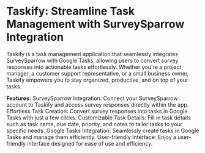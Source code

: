 # Taskify: Streamline Task Management with SurveySparrow Integration

Taskify is a task management application that seamlessly integrates SurveySparrow with Google Tasks, allowing users to convert survey responses into actionable tasks effortlessly. Whether you're a project manager, a customer support representative, or a small business owner, Taskify empowers you to stay organized, productive, and on top of your tasks.

**Features:**
SurveySparrow Integration: Connect your SurveySparrow account to Taskify and access survey responses directly within the app.
Effortless Task Creation: Convert survey responses into tasks in Google Tasks with just a few clicks.
Customizable Task Details: Fill in task details such as task name, due date, priority, and notes to tailor tasks to your specific needs.
Google Tasks Integration: Seamlessly create tasks in Google Tasks and manage them efficiently.
User-friendly Interface: Enjoy a user-friendly interface designed for ease of use and efficiency.

